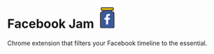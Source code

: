 # Facebook Jam ![Logo](img/facebook-jam_48.png)
Chrome extension that filters your Facebook timeline to the essential.
